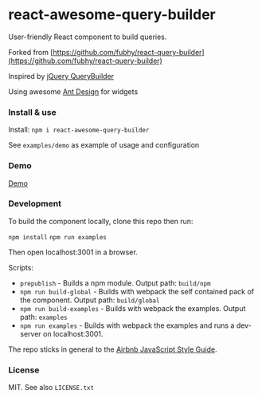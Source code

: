 # react-awesome-query-builder
User-friendly React component to build queries.

Forked from [https://github.com/fubhy/react-query-builder](https://github.com/fubhy/react-query-builder)

Inspired by [jQuery QueryBuilder](http://querybuilder.js.org/)

Using awesome [Ant Design](https://ant.design/) for widgets


### Install & use
Install: `npm i react-awesome-query-builder`

See `examples/demo` as example of usage and configuration


### Demo
[Demo](https://ukrbublik.github.io/react-awesome-query-builder)


### Development
To build the component locally, clone this repo then run:

`npm install`
`npm run examples`

Then open localhost:3001 in a browser.

Scripts:
- `prepublish` - Builds a npm module. Output path: `build/npm`
- `npm run build-global` - Builds with webpack the self contained pack of the component. Output path: `build/global`
- `npm run build-examples` - Builds with webpack the examples. Output path: `examples`
- `npm run examples` - Builds with webpack the examples and runs a dev-server on localhost:3001.

The repo sticks in general to the [Airbnb JavaScript Style Guide](https://github.com/airbnb/javascript).


### License
MIT. See also `LICENSE.txt`

